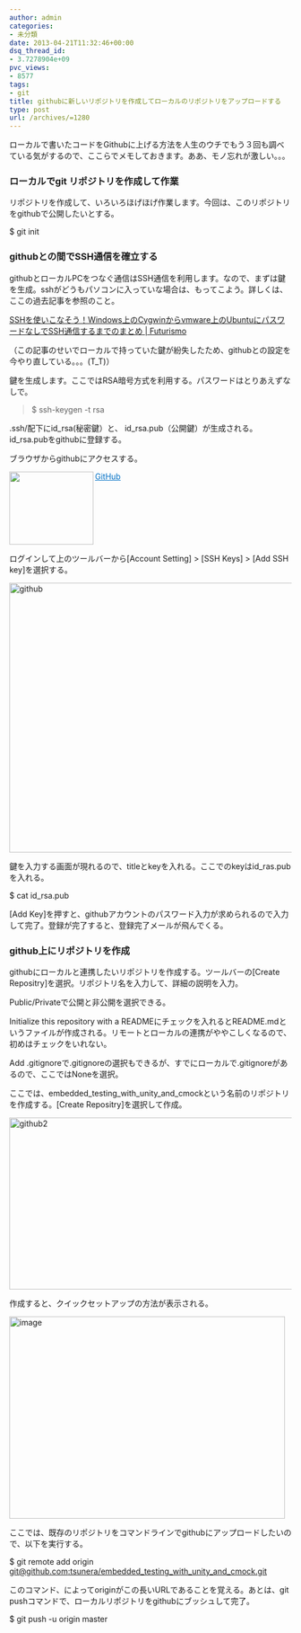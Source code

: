 ```yaml
---
author: admin
categories:
- 未分類
date: 2013-04-21T11:32:46+00:00
dsq_thread_id:
- 3.7278904e+09
pvc_views:
- 8577
tags:
- git
title: githubに新しいリポジトリを作成してローカルのリポジトリをアップロードする
type: post
url: /archives/=1280
---
```


ローカルで書いたコードをGithubに上げる方法を人生のウチでもう３回も調べている気がするので、ここらでメモしておきます。ああ、モノ忘れが激しい。。。

### ローカルでgit リポジトリを作成して作業

リポジトリを作成して、いろいろほげほげ作業します。今回は、このリポジトリをgithubで公開したいとする。

$ git init

### githubとの間でSSH通信を確立する

githubとローカルPCをつなぐ通信はSSH通信を利用します。なので、まずは鍵を生成。sshがどうもパソコンに入っていな場合は、もってこよう。詳しくは、ここの過去記事を参照のこと。

[SSHを使いこなそう！Windows上のCygwinからvmware上のUbuntuにパスワードなしでSSH通信するまでのまとめ | Futurismo][1]

（この記事のせいでローカルで持っていた鍵が紛失したため、githubとの設定を今やり直している。。。(T_T)）

鍵を生成します。ここではRSA暗号方式を利用する。パスワードはとりあえずなしで。

> $ ssh-keygen -t rsa

.ssh/配下にid\_rsa(秘密鍵）と、 id\_rsa.pub（公開鍵）が生成される。id_rsa.pubをgithubに登録する。

ブラウザからgithubにアクセスする。

<a href="https://github.com/" target="_blank"><img class="alignleft" border="0" alt="" align="left" src="http://capture.heartrails.com/150x130/shadow?https://github.com/" width="150" height="130" /></a> <a style="color: #0070c5" href="https://github.com/" target="_blank">GitHub</a>      <img border="0" alt="" src="http://b.hatena.ne.jp/entry/image/https://github.com/" /><br style="clear: both" />

ログインして上のツールバーから[Account Setting] > [SSH Keys] > [Add SSH key]を選択する。

[<img style="background-image: none; border-bottom: 0px; border-left: 0px; padding-left: 0px; padding-right: 0px; display: inline; border-top: 0px; border-right: 0px; padding-top: 0px" title="github" border="0" alt="github" src="http://hmi-me.ciao.jp/wordpress/wp-content/uploads/github_thumb.png" width="602" height="480" />][2]

鍵を入力する画面が現れるので、titleとkeyを入れる。ここでのkeyはid_ras.pubを入れる。

$ cat id_rsa.pub

[Add Key]を押すと、githubアカウントのパスワード入力が求められるので入力して完了。登録が完了すると、登録完了メールが飛んでくる。

### github上にリポジトリを作成

githubにローカルと連携したいリポジトリを作成する。ツールバーの[Create Repositry]を選択。リポジトリ名を入力して、詳細の説明を入力。

Public/Privateで公開と非公開を選択できる。

Initialize this repository with a READMEにチェックを入れるとREADME.mdというファイルが作成される。リモートとローカルの連携がややこしくなるので、初めはチェックをいれない。

Add .gitignoreで.gitignoreの選択もできるが、すでにローカルで.gitignoreがあるので、ここではNoneを選択。

ここでは、embedded\_testing\_with\_unity\_and_cmockという名前のリポジトリを作成する。[Create Repositry]を選択して作成。

[<img style="background-image: none; border-bottom: 0px; border-left: 0px; padding-left: 0px; padding-right: 0px; display: inline; border-top: 0px; border-right: 0px; padding-top: 0px" title="github2" border="0" alt="github2" src="http://hmi-me.ciao.jp/wordpress/wp-content/uploads/github2_thumb.png" width="549" height="306" />][3]

作成すると、クイックセットアップの方法が表示される。

[<img style="background-image: none; border-bottom: 0px; border-left: 0px; padding-left: 0px; padding-right: 0px; display: inline; border-top: 0px; border-right: 0px; padding-top: 0px" title="image" border="0" alt="image" src="http://hmi-me.ciao.jp/wordpress/wp-content/uploads/image_thumb98.png" width="492" height="360" />][4]

ここでは、既存のリポジトリをコマンドラインでgithubにアップロードしたいので、以下を実行する。

$ git remote add origin [git@github.com:tsunera/embedded\_testing\_with\_unity\_and_cmock.git][5] 

このコマンド、によってoriginがこの長いURLであることを覚える。あとは、git pushコマンドで、ローカルリポジトリをgithubにブッシュして完了。

$ git push -u origin master

 [1]: http://futurismo.biz/archives/1266
 [2]: http://hmi-me.ciao.jp/wordpress/wp-content/uploads/github.png
 [3]: http://hmi-me.ciao.jp/wordpress/wp-content/uploads/github2.png
 [4]: http://hmi-me.ciao.jp/wordpress/wp-content/uploads/image98.png
 [5]: mailto:git@github.com:tsunera/embedded_testing_with_unity_and_cmock.git